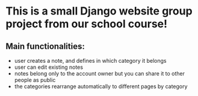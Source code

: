 # This is a small Django website group project from our school course!


## Main functionalities:
* user creates a note, and defines in which category it belongs
* user can edit existing notes
* notes belong only to the account owner but you can share it to other people as public
* the categories rearrange automatically to different pages by category


